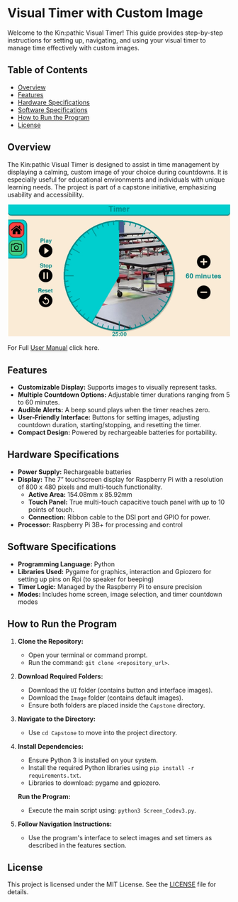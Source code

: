 # Visual Timer with Custom Image

Welcome to the Kin\:pathic Visual Timer! This guide provides step-by-step instructions for setting up, navigating, and using your visual timer to manage time effectively with custom images.

## Table of Contents

- [Overview](#overview)
- [Features](#features)
- [Hardware Specifications](#hardware-specifications)
- [Software Specifications](#software-specifications)
- [How to Run the Program](#how-to-run-the-program)
- [License](#license)

## Overview

The Kin\:pathic Visual Timer is designed to assist in time management by displaying a calming, custom image of your choice during countdowns. It is especially useful for educational environments and individuals with unique learning needs. The project is part of a capstone initiative, emphasizing usability and accessibility.

![My Picture](Timer_image.jpeg)

For Full [User Manual](https://docs.google.com/document/d/1zKiSkMkynA15LEDlfgi2N6uZ_dLe_kZWn2Y_cHhkKe0/edit?usp=sharing) click here.

## Features

- **Customizable Display:** Supports images to visually represent tasks.
- **Multiple Countdown Options:** Adjustable timer durations ranging from 5 to 60 minutes.
- **Audible Alerts:** A beep sound plays when the timer reaches zero.
- **User-Friendly Interface:** Buttons for setting images, adjusting countdown duration, starting/stopping, and resetting the timer.
- **Compact Design:** Powered by rechargeable batteries for portability.

## Hardware Specifications

- **Power Supply:** Rechargeable batteries
- **Display:** The 7” touchscreen display for Raspberry Pi with a resolution of 800 x 480 pixels and multi-touch functionality.
  - **Active Area:** 154.08mm x 85.92mm
  - **Touch Panel:** True multi-touch capacitive touch panel with up to 10 points of touch.
  - **Connection:** Ribbon cable to the DSI port and GPIO for power.
- **Processor:** Raspberry Pi 3B+ for processing and control

## Software Specifications

- **Programming Language:** Python
- **Libraries Used:** Pygame for graphics, interaction and Gpiozero  for setting up pins on Rpi (to speaker for beeping)
- **Timer Logic:** Managed by the Raspberry Pi to ensure precision
- **Modes:** Includes home screen, image selection, and timer countdown modes

## How to Run the Program

1. **Clone the Repository:**

   - Open your terminal or command prompt.
   - Run the command: `git clone <repository_url>`.

2. **Download Required Folders:**

   - Download the `UI` folder (contains button and interface images).
   - Download the `Image` folder (contains default images).
   - Ensure both folders are placed inside the `Capstone` directory.

3. **Navigate to the Directory:**

   - Use `cd Capstone` to move into the project directory.

4. **Install Dependencies:**

   - Ensure Python 3 is installed on your system.
   - Install the required Python libraries using `pip install -r requirements.txt`.
   - Libraries to download: pygame and gpiozero. 

   **Run the Program:**

   - Execute the main script using: `python3 Screen_Codev3.py`.

5. **Follow Navigation Instructions:**

   - Use the program's interface to select images and set timers as described in the features section.

## License

This project is licensed under the MIT License. See the [LICENSE](LICENSE) file for details.


